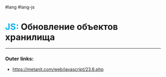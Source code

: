#lang #lang-js
# <font color="#00b0f0">JS:</font> Обновление объектов хранилища
---
### Outer links:
- https://metanit.com/web/javascript/23.6.php